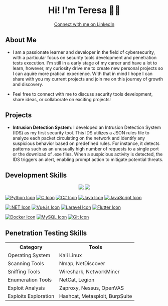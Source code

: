 <!DOCTYPE html>
<html>
<body>
  <div align="center">
    <h1>Hi! I'm Teresa 👩‍💻</h1>
    <a href="https://www.linkedin.com/in/teresa-sousa/" target="_blank" class="button button-pill button-primary">
      <span class="button-icon"><i class="fa fa-linkedin"></i></span>
      Connect with me on LinkedIn
    </a>
  </div>
</body>
</html>



## About Me

- I am a passionate learner and developer in the field of cybersecurity, with a particular focus on security tools development and penetration tests execution. I'm still in a early stage of my career and have a lot to learn, however, my curiosity drive me to create new personal projects so I can aquire more pratical experience. With that in mind I hope I can share with you my current projects and join me on this journey of growth and discovery.

- Feel free to connect with me to discuss security tools development, share ideas, or collaborate on exciting projects!


## Projects

- **Intrusion Detection System**: I developed an Intrusion Detection System (IDS) as my first security tool. This IDS utilizes a JSON rules file to analyze each packet circulating on the network and identify any suspicious behavior based on predefined rules. For instance, it detects patterns such as an unusually high number of requests to a single port or the download of .exe files. When a suspicious activity is detected, the IDS triggers an alert, enabling prompt action to mitigate potential threats.

## Development Skills

<p align="center">
  <a href="https://www.python.org/">
    <img src="https://skillicons.dev/icons?i=python" />
  </a>
  <a href="https://en.wikipedia.org/wiki/C">
    <img src="https://skillicons.dev/icons?i=c" />
  </a>
</p>

[![Python Icon](https://skillicons.dev/icons?i=python)](https://www.python.org/)
[![C Icon](https://skillicons.dev/icons?i=c)](https://en.wikipedia.org/wiki/C_(programming_language))
[![C# Icon](https://skillicons.dev/icons?i=cs)](https://docs.microsoft.com/en-us/dotnet/csharp/)
[![Java Icon](https://skillicons.dev/icons?i=java)](https://www.java.com/)
[![JavaScript Icon](https://skillicons.dev/icons?i=js)](https://developer.mozilla.org/en-US/docs/Web/JavaScript)

[![.NET Icon](https://skillicons.dev/icons?i=dotnet)](https://dotnet.microsoft.com/) 
[![Vue.js Icon](https://skillicons.dev/icons?i=vuejs)](https://vuejs.org/) 
[![Laravel Icon](https://skillicons.dev/icons?i=laravel)](https://laravel.com/) 
[![Flutter Icon](https://skillicons.dev/icons?i=flutter)](https://flutter.dev/)

[![Docker Icon](https://skillicons.dev/icons?i=docker)](https://www.docker.com/) 
[![MySQL Icon](https://skillicons.dev/icons?i=mysql)](https://www.mysql.com/) 
[![Git Icon](https://skillicons.dev/icons?i=git)](https://git-scm.com/)

## Penetration Testing Skills

<div align="center">
  <table>
    <tr>
      <th>Category</th>
      <th>Tools</th>
    </tr>
    <tr>
      <td>Operating System</td>
      <td>Kali Linux</td>
    </tr>
    <tr>
      <td>Scanning Tools</td>
      <td>Nmap, NetDiscover</td>
    </tr>
    <tr>
      <td>Sniffing Tools</td>
      <td>Wireshark, NetworkMiner</td>
    </tr>
    <tr>
      <td>Enumeration Tools</td>
      <td>NetCat, Legion</td>
    </tr>
    <tr>
      <td>Exploit Analysis</td>
      <td>Zaproxy, Nessus, OpenVAS</td>
    </tr>
    <tr>
      <td>Exploits Exploration</td>
      <td>Hashcat, Metasploit, BurpSuite</td>
    </tr>
  </table>
</div>










